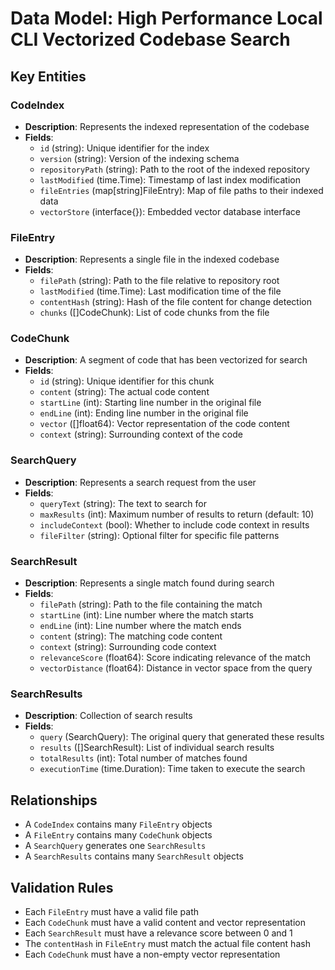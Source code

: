 # Data Model: High Performance Local CLI Vectorized Codebase Search

## Key Entities

### CodeIndex
- **Description**: Represents the indexed representation of the codebase
- **Fields**:
  - `id` (string): Unique identifier for the index
  - `version` (string): Version of the indexing schema
  - `repositoryPath` (string): Path to the root of the indexed repository
  - `lastModified` (time.Time): Timestamp of last index modification
  - `fileEntries` (map[string]FileEntry): Map of file paths to their indexed data
  - `vectorStore` (interface{}): Embedded vector database interface

### FileEntry
- **Description**: Represents a single file in the indexed codebase
- **Fields**:
  - `filePath` (string): Path to the file relative to repository root
  - `lastModified` (time.Time): Last modification time of the file
  - `contentHash` (string): Hash of the file content for change detection
  - `chunks` ([]CodeChunk): List of code chunks from the file

### CodeChunk
- **Description**: A segment of code that has been vectorized for search
- **Fields**:
  - `id` (string): Unique identifier for this chunk
  - `content` (string): The actual code content
  - `startLine` (int): Starting line number in the original file
  - `endLine` (int): Ending line number in the original file
  - `vector` ([]float64): Vector representation of the code content
  - `context` (string): Surrounding context of the code

### SearchQuery
- **Description**: Represents a search request from the user
- **Fields**:
  - `queryText` (string): The text to search for
  - `maxResults` (int): Maximum number of results to return (default: 10)
  - `includeContext` (bool): Whether to include code context in results
  - `fileFilter` (string): Optional filter for specific file patterns

### SearchResult
- **Description**: Represents a single match found during search
- **Fields**:
  - `filePath` (string): Path to the file containing the match
  - `startLine` (int): Line number where the match starts
  - `endLine` (int): Line number where the match ends
  - `content` (string): The matching code content
  - `context` (string): Surrounding code context
  - `relevanceScore` (float64): Score indicating relevance of the match
  - `vectorDistance` (float64): Distance in vector space from the query

### SearchResults
- **Description**: Collection of search results
- **Fields**:
  - `query` (SearchQuery): The original query that generated these results
  - `results` ([]SearchResult): List of individual search results
  - `totalResults` (int): Total number of matches found
  - `executionTime` (time.Duration): Time taken to execute the search

## Relationships
- A `CodeIndex` contains many `FileEntry` objects
- A `FileEntry` contains many `CodeChunk` objects
- A `SearchQuery` generates one `SearchResults`
- A `SearchResults` contains many `SearchResult` objects

## Validation Rules
- Each `FileEntry` must have a valid file path
- Each `CodeChunk` must have a valid content and vector representation
- Each `SearchResult` must have a relevance score between 0 and 1
- The `contentHash` in `FileEntry` must match the actual file content hash
- Each `CodeChunk` must have a non-empty vector representation